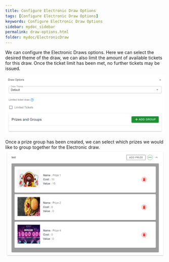 ```yaml
---
title: Configure Electronic Draw Options
tags: [Configure Electronic Draw Options]
keywords: Configure Electronic Draw Options
sidebar: mydoc_sidebar
permalink: draw-options.html
folder: mydoc/ElectronicDraw
---
```


We can configure the Electronic Draws options. Here we can select the desired theme of the draw, we can also limit the amount of available tickets for this draw. Once the ticket limit has been met, no further tickets may be issued. 

<img src="./img/Promotions/DrawOptions.png" alt="">

Once a prize group has been created, we can select which prizes we would like to group together for the Electronic draw. 
<img src="./img/Promotions/DrawPrizeGroups.png" alt="">